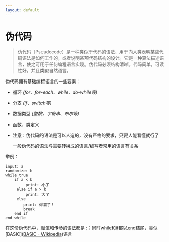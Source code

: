 ```yaml
---
layout: default
---
```


# 伪代码

> 伪代码（Pseudocode）是一种类似于代码的语法，用于向人类表明某些代码语法是如何工作的，或者说明某项代码结构的设计。它是一种算法描述语言，使之可用于任何编程语言实现。伪代码必须结构清晰，代码简单，可读性好，并且类似自然语言。

伪代码拥有基础编程语言的一些要素：
- 循环 *(for、for-each、while、do-while等)*

- 分支 *(if、switch等)*

- 数据类型 *(整数、字符串、布尔等)*

- 函数、类定义

- 注意：伪代码的语法是可以人造的，没有严格的要求，只要人能看懂就行了

  一般伪代码的语法与需要转换成的语言/编写者常用的语言有关系

举例：

```text
input: a
randomize: b
while true
	if a < b
         print: 小了
     else if a > b
         print: 大了
     else
		print: 你赢了！
		break
    end if
end while
```

在这份伪代码中，赋值和传参的语法都是`:`；同时while和if都以end结尾，类似[BASIC]([BASIC - Wikipedia](https://en.wikipedia.org/wiki/BASIC))语言